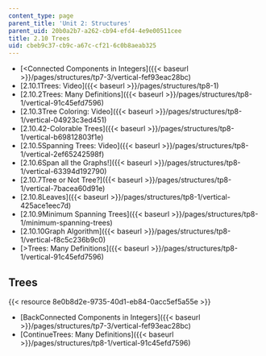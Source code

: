 ```yaml
---
content_type: page
parent_title: 'Unit 2: Structures'
parent_uid: 20b0a2b7-a262-cb94-efd4-4e9e00511cee
title: 2.10 Trees
uid: cbeb9c37-cb9c-a67c-cf21-6c0b8aeab325
---
```


*   [\<Connected Components in Integers]({{< baseurl >}}/pages/structures/tp7-3/vertical-fef93eac28bc)
*   [2.10.1Trees: Video]({{< baseurl >}}/pages/structures/tp8-1)
*   [2.10.2Trees: Many Definitions]({{< baseurl >}}/pages/structures/tp8-1/vertical-91c45efd7596)
*   [2.10.3Tree Coloring: Video]({{< baseurl >}}/pages/structures/tp8-1/vertical-04923c3ed451)
*   [2.10.42-Colorable Trees]({{< baseurl >}}/pages/structures/tp8-1/vertical-b69812803f1e)
*   [2.10.5Spanning Trees: Video]({{< baseurl >}}/pages/structures/tp8-1/vertical-2ef65242598f)
*   [2.10.6Span all the Graphs!]({{< baseurl >}}/pages/structures/tp8-1/vertical-63394d192790)
*   [2.10.7Tree or Not Tree?]({{< baseurl >}}/pages/structures/tp8-1/vertical-7bacea60d91e)
*   [2.10.8Leaves]({{< baseurl >}}/pages/structures/tp8-1/vertical-425ace1eec7d)
*   [2.10.9Minimum Spanning Trees]({{< baseurl >}}/pages/structures/tp8-1/minimum-spanning-trees)
*   [2.10.10Graph Algorithm]({{< baseurl >}}/pages/structures/tp8-1/vertical-f8c5c236b9c0)
*   [\>Trees: Many Definitions]({{< baseurl >}}/pages/structures/tp8-1/vertical-91c45efd7596)

Trees
-----

{{< resource 8e0b8d2e-9735-40d1-eb84-0acc5ef5a55e >}}

*   [BackConnected Components in Integers]({{< baseurl >}}/pages/structures/tp7-3/vertical-fef93eac28bc)
*   [ContinueTrees: Many Definitions]({{< baseurl >}}/pages/structures/tp8-1/vertical-91c45efd7596)
